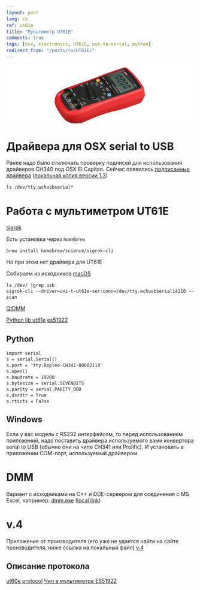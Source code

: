 ```yaml
---
layout: post
lang: ru
ref: ut61e
title: "Мультиметр UT61E"
comments: true
tags: [osx, electronics, UT61E, usb-to-serial, python]
redirect_from: "/posts/ru/UT61E/"
---
```


![](/images/UT61E.png)

# Драйвера для OSX serial to USB

Ранее надо было отключать проверку подписей для использования драйверов CH340 под
OSX El Capitan.
Сейчас появились 
[подписанные драйвера](https://blog.sengotta.net/signed-mac-os-driver-for-winchiphead-ch340-serial-bridge/)
([локальная копия версии 1.3](https://github.com/andgineer/sorokin.engineer/files/819140/CH34x_1.3_OSX_signed.zip))

    ls /dev/tty.wchusbserial*

# Работа с мультиметром UT61E

[sigrok](http://www.cnx-software.com/2015/03/07/sigrok-and-pulseview-in-ubuntu-14-04-with-uni-t-ut61e-digital-multimeter/)

Есть установка через `homebrew`

    brew install homebrew/science/sigrok-cli
    
Но при этом нет драйвера для UT61E

Собираем из исходников [macOS](http://sigrok.org/wiki/Mac_OS_X)

    ls /dev/ |grep usb
    sigrok-cli --driver=uni-t-ut61e-ser:conn=/dev/tty.wchusbserial14210 --scan

[QtDMM](http://www.mtoussaint.de/qtdmm.html)
    
[Python lib ut61e](https://pypi.python.org/pypi/ut61e)
[es51922](https://bitbucket.org/kuzavas/dmm_es51922/src/7ebf1f82e3d984ea74362534663699edd7aec883/dmm_es51922.py?at=master&fileviewer=file-view-default)

## Python
    import serial
    s = serial.Serial()
    s.port = 'tty.Repleo-CH341-00002114'
    s.open()
    s.baudrate = 19200
    s.bytesize = serial.SEVENBITS
    s.parity = serial.PARITY_ODD
    s.dsrdtr = True
    s.rtscts = False

## Windows

Если у вас модель с RS232 интерфейсом, то перед использованием приложений, надо поставить 
драйвера используемого вами конвертора serial to USB (обычно они на чипе CH341 или Prolific).
И установить в приложении COM-порт, используемый драйвером

# DMM
Вариант с исходниками на C++ и DDE-сервером для соединения с MS Excel, например.
[dmm.exe](https://www-user.tu-chemnitz.de/~heha/hs/UNI-T/) 
([local link](https://github.com/andgineer/sorokin.engineer/files/819138/dmm.zip))

# v.4
Приложение от производителя (его уже не удается найти на сайте производителя, ниже ссылка 
на локальный файл)
[v.4](https://github.com/andgineer/sorokin.engineer/files/819139/UNI-T.61E.ver.4.zip)

## Описание протокола 

[ut60e protocol](http://perfec.to/ut60e/)
[Чип в мультиметре ES51922](http://www.cyrustek.com.tw/spec/ES51922.pdf)

